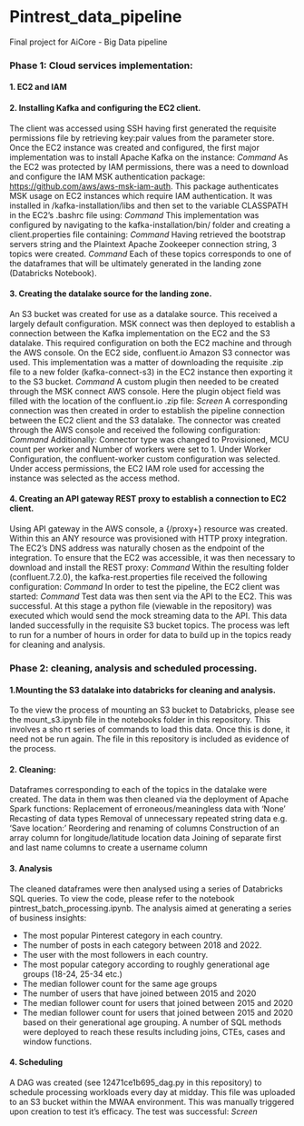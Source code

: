 # Pintrest_data_pipeline
Final project for AiCore - Big Data pipeline

### Phase 1: Cloud services implementation:
#### 1. EC2 and IAM

#### 2. Installing Kafka and configuring the EC2 client.  
The client was accessed using SSH having first generated the requisite permissions file by retrieving key:pair values from the parameter store.
Once the EC2 instance was created and configured, the first major implementation was to install Apache Kafka on the instance: 
*Command*
As the EC2 was protected by IAM permissions, there was a need to download and configure the IAM MSK authentication package: https://github.com/aws/aws-msk-iam-auth. This package authenticates MSK usage on EC2 instances which require IAM authentication. It was installed in /kafka-installation/libs and then set to the variable CLASSPATH in the EC2’s .bashrc file using:
*Command* 
This implementation was configured by navigating to the kafka-installation/bin/ folder and creating a client.properties file containing:
*Command*
Having retrieved the bootstrap servers string and the Plaintext Apache Zookeeper connection string, 3 topics were created.
*Command*
Each of these topics corresponds to one of the dataframes that will be ultimately generated in the landing zone (Databricks Notebook). 

#### 3. Creating the datalake source for the landing zone. 
An S3 bucket was created for use as a datalake source. This received a largely default configuration. MSK connect was then deployed to establish a connection between the Kafka implementation on the EC2 and the S3 datalake. This required configuration on both the EC2 machine and through the AWS console. 
On the EC2 side, confluent.io Amazon S3 connector was used. This implementation was a matter of downloading the requisite .zip file to a new folder (kafka-connect-s3) in the EC2 instance then exporting it to the S3 bucket. 
*Command*
A custom plugin then needed to be created through the MSK connect AWS console. Here the plugin object field was filled with the location of the confluent.io .zip file:
*Screen*
A corresponding connection was then created in order to establish the pipeline connection between the EC2 client and the S3 datalake. The connector was created through the AWS console and received the following configuration:
*Command*
Additionally:
Connector type was changed to Provisioned,  MCU count per worker and Number of workers were set to 1. Under Worker Configuration, the confluent-worker custom configuration was selected. Under access permissions, the EC2 IAM role used for accessing the instance was selected as the access method. 

#### 4. Creating an API gateway REST proxy to establish a connection to EC2 client. 

Using API gateway in the AWS console, a {/proxy+} resource was created. Within this an ANY resource was provisioned with HTTP proxy integration. The EC2’s DNS address was naturally chosen as the endpoint of the integration. To ensure that the EC2 was accessible, it was then necessary to download and install the REST proxy:
*Command* 
Within the resulting folder (confluent.7.2.0), the kafka-rest.properties file received the following configuration:
*Command*
In order to test the pipeline, the EC2 client was started:
*Command*
Test data was then sent via the API to the EC2. This was successful. At this stage a python file (viewable in the repository) was executed which would send the mock streaming data to the API. This data landed successfully in the requisite S3 bucket topics. The process was left to run for a number of hours in order for data to build up in the topics ready for cleaning and analysis. 

### Phase 2: cleaning, analysis and scheduled processing. 

#### 1.Mounting the S3 datalake into databricks for cleaning and analysis. 

To the view the process of mounting an S3 bucket to Databricks, please see the mount_s3.ipynb file in the notebooks folder in this repository. This involves a sho
rt series of commands to load this data. Once this is done, it need not be run again. The file in this repository is included as evidence of the process. 

#### 2. Cleaning:
Dataframes corresponding to each of the topics in the datalake were created. The data in them was then cleaned via the deployment of Apache Spark functions:
Replacement of erroneous/meaningless data with ‘None’
Recasting of data types
Removal of unnecessary repeated string data e.g. ‘Save location:’
Reordering and renaming of columns
Construction of an array column for longitude/latitude location data
Joining of separate first and last name columns to create a username column

#### 3. Analysis

The cleaned dataframes were then analysed using a series of Databricks SQL queries. To view the code, please refer to the notebook pintrest_batch_processing.ipynb. The analysis aimed at generating a series of business insights: 
-	The most popular Pinterest category in each country.
-	The number of posts in each category between 2018 and 2022.
-	The user with the most followers in each country.
-	The most popular category according to roughly generational age groups (18-24, 25-34 etc.)
-	The median follower count for the same age groups
-	The number of users that have joined between 2015 and 2020
-	The median follower count for users that joined between 2015 and 2020
-	The median follower count for users that joined between 2015 and 2020 based on their generational age grouping.
A number of SQL methods were deployed to reach these results including joins, CTEs, cases and window functions.

#### 4. Scheduling 
A DAG was created (see 12471ce1b695_dag.py in this repository) to schedule processing workloads every day at midday. This file was uploaded to an S3 bucket within the MWAA environment. This was manually triggered upon creation to test it’s efficacy. The test was successful: 
*Screen*


